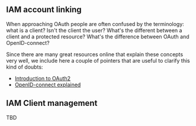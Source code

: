 ## IAM account linking 

When approaching OAuth people are often confused by the terminology: what is a
client? Isn't the client the user? What's the different between a client and a
protected resource? What's the difference between OAuth and OpenID-connect?

Since there are many great resources online that explain these concepts very
well, we include here a couple of pointers that are useful to clarify this kind
of doubts:

- [Introduction to OAuth2](https://www.digitalocean.com/community/tutorials/an-introduction-to-oauth-2)
- [OpenID-connect explained](http://connect2id.com/learn/openid-connect)

## IAM Client management

TBD

